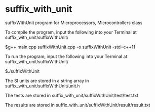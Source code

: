 # suffix_with_unit
suffixWithUnit program for Microprocessors, Microcontrollers class


To compile the program, input the following into your Terminal at suffix_with_unit/suffixWithUnit/ 

$g++ main.cpp suffixWithUnit.cpp -o suffixWithUnit -std=c++11


To run the program, input the following into your Terminal at suffix_with_unit/suffixWithUnit/ 

$./suffixWithUnit


The SI units are stored in a string array in suffix_with_unit/suffixWithUnit/unit.h

The tests are stored in suffix_with_unit/suffixWithUnit/test/test.txt

The results are stored in suffix_with_unit/suffixWithUnit/result/result.txt
